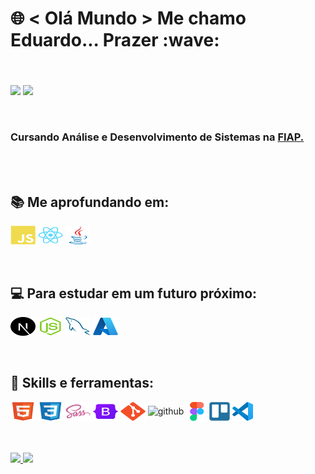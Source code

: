   <h1>
  🌐 < Olá Mundo > Me chamo Eduardo... Prazer :wave:</a>
  </h1><br><br>
  
  <div>
  <a href="https://www.linkedin.com/in/eduangelini/" target="_blank">
    <img img align="center" src="https://img.shields.io/badge/-LinkedIn-%230077B5?style=for-the-badge&logo=linkedin&logoColor=white" target="_blank"></a>
  <a href = "https://www.instagram.com/eduardoangelinicarvalho_/">
    <img img align="center" src="https://img.shields.io/badge/Instagram-E4405F?style=for-the-badge&logo=instagram&logoColor=white" target="_blank"></a>
 </div>
 <br><br>
  
  <h3>Cursando Análise e Desenvolvimento de Sistemas na <a href="https://www.fiap.com.br/online/graduacao/tecnologo/analise-e-desenvolvimento-de-sistemas/">FIAP.</a></h3><br><br>
  
  <div>
  <h2> 📚 Me aprofundando em: </h2>
  <img align="center" alt="Js" height="30" width="40" src="https://raw.githubusercontent.com/devicons/devicon/master/icons/javascript/javascript-plain.svg">
  <img align="center" alt="React" height="30" width="40" src="https://raw.githubusercontent.com/devicons/devicon/master/icons/react/react-original.svg">
  <img align="center" alt="Java" height="30" width="40" src="https://raw.githubusercontent.com/devicons/devicon/master/icons/java/java-original.svg">
  </div><br><br>
  
  <div>
  <h2> 💻 Para estudar em um futuro próximo: </h2>
  <img align="center" alt="nextjs" height="30" width="40" src="https://raw.githubusercontent.com/devicons/devicon/master/icons/nextjs/nextjs-original.svg">
  <img align="center" alt="Nodejs" height="30" width="40" src="https://raw.githubusercontent.com/devicons/devicon/master/icons/nodejs/nodejs-original.svg">
  <img align="center" alt="Mysql" height="30" width="40" src="https://raw.githubusercontent.com/devicons/devicon/master/icons/mysql/mysql-original.svg">
  <img align="center" alt="Nodejs" height="30" width="40" src="https://raw.githubusercontent.com/devicons/devicon/master/icons/azure/azure-original.svg">
  </div><br><br>
  
  <div>
  <h2> 🔧 Skills e ferramentas: </h2>
   <img align="center" alt="HTML" height="30" width="40" src="https://raw.githubusercontent.com/devicons/devicon/master/icons/html5/html5-original.svg">
   <img align="center" alt="CSS" height="30" width="40" src="https://raw.githubusercontent.com/devicons/devicon/master/icons/css3/css3-original.svg">
   <img align="center" alt="Sass" height="30" width="40" src="https://raw.githubusercontent.com/devicons/devicon/master/icons/sass/sass-original.svg">
   <img align="center" alt="Bootstrap" height="30" width="40" src="https://raw.githubusercontent.com/devicons/devicon/master/icons/bootstrap/bootstrap-original.svg">
   <img align="center" alt="git" height="30" width="40" src="https://raw.githubusercontent.com/devicons/devicon/master/icons/git/git-original.svg">
   <img align="center" alt="github" height="30" width="33" src="https://cdn.discordapp.com/attachments/1080213691707961434/1086414683709386824/Ativo_4.png">
   <img align="center" alt="github" height="30" width="33" src="https://raw.githubusercontent.com/devicons/devicon/master/icons/figma/figma-original.svg">
   <img align="center" alt="github" height="30" width="33" src="https://raw.githubusercontent.com/devicons/devicon/master/icons/trello/trello-plain.svg">
   <img align="center" alt="github" height="30" width="33" src="https://raw.githubusercontent.com/devicons/devicon/master/icons/vscode/vscode-original.svg">
  </div><br><br>
 <br>

<div>  
  <div>
    <a href="https://github.com/Eduangelini">
      <img height="140em" src="https://github-readme-stats.vercel.app/api?username=Eduangelini&count_private=true&include_all_commits=true&show_icons=true&theme=material-palenight&hide_border=false&show_owner=true"/>
      <img height="140em" src="https://github-readme-stats.vercel.app/api/top-langs/?username=Eduangelini&theme=material-palenight&hide_border=false&&layout=compact"/>
    </a>
  </div>
</div>

